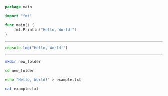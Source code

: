 ```go
package main

import "fmt"

func main() {
	fmt.Println("Hello, World!")
}
```

___
```javascript
console.log("Hello, World!")
```

___
```bash
mkdir new_folder

cd new_folder

echo "Hello, World!" > example.txt

cat example.txt
```